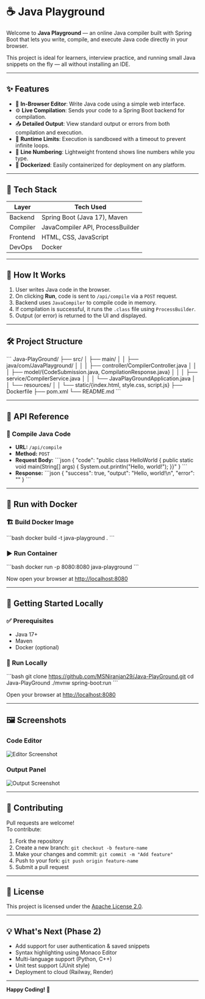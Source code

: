 
# ☕ Java Playground

Welcome to **Java Playground** — an online Java compiler built with Spring Boot that lets you write, compile, and execute Java code directly in your browser.

This project is ideal for learners, interview practice, and running small Java snippets on the fly — all without installing an IDE.

---

## ✨ Features

- 📝 **In-Browser Editor**: Write Java code using a simple web interface.
- ⚙️ **Live Compilation**: Sends your code to a Spring Boot backend for compilation.
- 📤 **Detailed Output**: View standard output or errors from both compilation and execution.
- 🚫 **Runtime Limits**: Execution is sandboxed with a timeout to prevent infinite loops.
- 🔢 **Line Numbering**: Lightweight frontend shows line numbers while you type.
- 🐳 **Dockerized**: Easily containerized for deployment on any platform.

---

## 🧱 Tech Stack

| Layer     | Tech Used                |
|-----------|--------------------------|
| Backend   | Spring Boot (Java 17), Maven |
| Compiler  | JavaCompiler API, ProcessBuilder |
| Frontend  | HTML, CSS, JavaScript    |
| DevOps    | Docker                   |

---

## 🚀 How It Works

1. User writes Java code in the browser.
2. On clicking **Run**, code is sent to `/api/compile` via a `POST` request.
3. Backend uses `JavaCompiler` to compile code in memory.
4. If compilation is successful, it runs the `.class` file using `ProcessBuilder`.
5. Output (or error) is returned to the UI and displayed.

---

## 🛠 Project Structure

\`\`\`
Java-PlayGround/
├── src/
│   ├── main/
│   │   ├── java/com/JavaPlayground/
│   │   │   ├── controller/CompilerController.java
│   │   │   ├── model/{CodeSubmission.java, CompilationResponse.java}
│   │   │   ├── service/CompilerService.java
│   │   │   └── JavaPlayGroundApplication.java
│   │   └── resources/
│   │       └── static/{index.html, style.css, script.js}
├── Dockerfile
├── pom.xml
└── README.md
\`\`\`

---

## 🧪 API Reference

### 🔧 Compile Java Code

- **URL:** `/api/compile`  
- **Method:** `POST`  
- **Request Body:**
\`\`\`json
{
  "code": "public class HelloWorld { public static void main(String[] args) { System.out.println(\"Hello, world!\"); }}"
}
\`\`\`
- **Response:**
\`\`\`json
{
  "success": true,
  "output": "Hello, world!\n",
  "error": ""
}
\`\`\`

---

## 🐳 Run with Docker

### 🏗 Build Docker Image

\`\`\`bash
docker build -t java-playground .
\`\`\`

### ▶️ Run Container

\`\`\`bash
docker run -p 8080:8080 java-playground
\`\`\`

Now open your browser at [http://localhost:8080](http://localhost:8080)

---

## 🧰 Getting Started Locally

### ✅ Prerequisites

- Java 17+
- Maven
- Docker (optional)

### 🧪 Run Locally

\`\`\`bash
git clone https://github.com/MSNiranjan29/Java-PlayGround.git
cd Java-PlayGround
./mvnw spring-boot:run
\`\`\`

Open your browser at [http://localhost:8080](http://localhost:8080)

---

## 🖼️ Screenshots

### Code Editor  
![Editor Screenshot](https://via.placeholder.com/800x400?text=Editor+Screenshot)

### Output Panel  
![Output Screenshot](https://via.placeholder.com/800x400?text=Output+Screenshot)

---

## 🤝 Contributing

Pull requests are welcome!  
To contribute:

1. Fork the repository
2. Create a new branch: `git checkout -b feature-name`
3. Make your changes and commit: `git commit -m "Add feature"`
4. Push to your fork: `git push origin feature-name`
5. Submit a pull request

---

## 📄 License

This project is licensed under the [Apache License 2.0](LICENSE).

---

## 💡 What's Next (Phase 2)

- Add support for user authentication & saved snippets
- Syntax highlighting using Monaco Editor
- Multi-language support (Python, C++)
- Unit test support (JUnit style)
- Deployment to cloud (Railway, Render)

---

**Happy Coding! 🚀**
